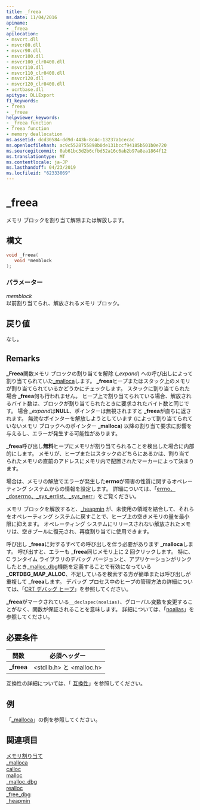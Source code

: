 ```yaml
---
title: _freea
ms.date: 11/04/2016
apiname:
- _freea
apilocation:
- msvcrt.dll
- msvcr80.dll
- msvcr90.dll
- msvcr100.dll
- msvcr100_clr0400.dll
- msvcr110.dll
- msvcr110_clr0400.dll
- msvcr120.dll
- msvcr120_clr0400.dll
- ucrtbase.dll
apitype: DLLExport
f1_keywords:
- freea
- _freea
helpviewer_keywords:
- _freea function
- freea function
- memory deallocation
ms.assetid: dcd30584-dd9d-443b-8c4c-13237a1cecac
ms.openlocfilehash: ac9c5528755898b0de131bccf94185b501b0e720
ms.sourcegitcommit: 0ab61bc3d2b6cfbd52a16c6ab2b97a8ea1864f12
ms.translationtype: MT
ms.contentlocale: ja-JP
ms.lasthandoff: 04/23/2019
ms.locfileid: "62333069"
---
```

# <a name="freea"></a>_freea

メモリ ブロックを割り当て解除または解放します。

## <a name="syntax"></a>構文

```C
void _freea(
   void *memblock
);
```

### <a name="parameters"></a>パラメーター

*memblock*<br/>
以前割り当てられ、解放されるメモリ ブロック。

## <a name="return-value"></a>戻り値

なし。

## <a name="remarks"></a>Remarks

**_Freea**関数メモリ ブロックの割り当てを解除 (*_expand*) への呼び出しによって割り当てられていた[_malloca](malloca.md)します。 **_freea**ヒープまたはスタック上のメモリが割り当てられているかどうかにチェックします。 スタックに割り当てられた場合 **_freea**何も行われません。 ヒープ上で割り当てられている場合、解放されるバイト数は、ブロックが割り当てられたときに要求されたバイト数と同じです。 場合 *_expand*は**NULL**、ポインターは無視されますと **_freea**が直ちに返されます。 無効なポインターを解放しようとしています (によって割り当てられていないメモリ ブロックへのポインター **_malloca**) 以降の割り当て要求に影響を与えるし、エラーが発生する可能性があります。

**_freea**呼び出し**無料**ヒープにメモリが割り当てられることを検出した場合に内部的にします。 メモリが、ヒープまたはスタックのどちらにあるかは、割り当てられたメモリの直前のアドレスにメモリ内で配置されたマーカーによって決まります。

場合は、メモリの解放でエラーが発生した**errno**が障害の性質に関するオペレーティング システムからの情報を設定します。 詳細については、「[errno、_doserrno、_sys_errlist、_sys_nerr](../../c-runtime-library/errno-doserrno-sys-errlist-and-sys-nerr.md)」をご覧ください。

メモリ ブロックを解放すると、[_heapmin](heapmin.md) が、未使用の領域を結合して、それらをオペレーティング システムに戻すことで、ヒープ上の空きメモリの量を最小限に抑えます。 オペレーティング システムにリリースされない解放されたメモリは、空きプールに復元され、再度割り当てに使用できます。

呼び出し **_freea**に対するすべての呼び出しを伴う必要があります **_malloca**します。 呼び出すと、エラーも **_freea**同じメモリ上に 2 回クリックします。 特に、C ランタイム ライブラリのデバッグ バージョンと、アプリケーションがリンクしたとき[_malloc_dbg](malloc-dbg.md)機能を定義することで有効になっている **_CRTDBG_MAP_ALLOC**、不足しているを検索する方が簡単または呼び出しが重複して **_freea**します。 デバッグ プロセス中のヒープの管理方法の詳細については、「[CRT デバッグ ヒープ](/visualstudio/debugger/crt-debug-heap-details)」を参照してください。

**_freea**がマークされている`__declspec(noalias)`、グローバル変数を変更することがなく、関数が保証されることを意味します。 詳細については、「[noalias](../../cpp/noalias.md)」を参照してください。

## <a name="requirements"></a>必要条件

|関数|必須ヘッダー|
|--------------|---------------------|
|**_freea**|\<stdlib.h> と \<malloc.h>|

互換性の詳細については、「 [互換性](../../c-runtime-library/compatibility.md)」を参照してください。

## <a name="example"></a>例

「[_malloca](malloca.md)」の例を参照してください。

## <a name="see-also"></a>関連項目

[メモリ割り当て](../../c-runtime-library/memory-allocation.md)<br/>
[_malloca](malloca.md)<br/>
[calloc](calloc.md)<br/>
[malloc](malloc.md)<br/>
[_malloc_dbg](malloc-dbg.md)<br/>
[realloc](realloc.md)<br/>
[_free_dbg](free-dbg.md)<br/>
[_heapmin](heapmin.md)<br/>
